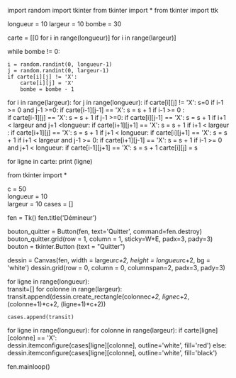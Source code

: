 import random
import tkinter
from tkinter import *
from tkinter import ttk


longueur = 10
largeur = 10
bombe = 30

carte = [[0 for i in range(longueur)] for i in range(largeur)]

while bombe != 0:
    
    i = random.randint(0, longueur-1)
    j = random.randint(0, largeur-1)
    if carte[i][j] != 'X':
        carte[i][j] = 'X'
        bombe = bombe - 1
    

for i in range(largeur):
    for j in range(longueur):
        if carte[i][j] != 'X':
            s=0
            if i-1 >= 0 and j-1 >=0:
                if carte[i-1][j-1] == 'X':
                    s = s + 1
            if i-1 >= 0 :     
                if carte[i-1][j] == 'X':
                    s = s + 1
            if  j-1 >=0:
                if carte[i][j-1] == 'X':
                    s = s + 1
            if i+1 < largeur and j+1 <longueur:
                if carte[i+1][j+1] == 'X':
                    s = s + 1
            if i+1 < largeur :
                if carte[i+1][j] == 'X':
                    s = s + 1
            if j+1 < longueur:
                if carte[i][j+1] == 'X':
                    s = s + 1
            if i+1 < largeur and j-1 >= 0:
                if carte[i+1][j-1] == 'X':
                    s = s + 1
            if i-1 >= 0 and j+1 < longueur:
                if carte[i-1][j+1] == 'X':
                    s = s + 1
            carte[i][j] = s
            
            
            
for ligne in carte:
    print (ligne)
    
   

from tkinter import *


c = 50                          
longueur = 10                  
largeur = 10
cases = []                     



    
fen = Tk()
fen.title('Démineur')



bouton_quitter = Button(fen, text='Quitter', command=fen.destroy)
bouton_quitter.grid(row = 1, column = 1, sticky=W+E, padx=3, pady=3)
bouton = tkinter.Button (text = "Quitter") 
    

dessin = Canvas(fen, width = largeur*c+2, height = longueur*c+2, bg = 'white')
dessin.grid(row = 0, column = 0, columnspan=2, padx=3, pady=3)


for ligne in range(longueur):          
    transit=[]
    for colonne in range(largeur):   
        transit.append(dessin.create_rectangle(colonne*c+2, ligne*c+2, (colonne+1)*c+2, (ligne+1)*c+2))
        
        

    cases.append(transit)       


for ligne in range(longueur):
    for colonne in range(largeur):
        if carte[ligne][colonne] == 'X':      
            dessin.itemconfigure(cases[ligne][colonne], outline='white', fill='red')
        else:
            dessin.itemconfigure(cases[ligne][colonne], outline='white', fill='black')


 


fen.mainloop()                 
    
    
